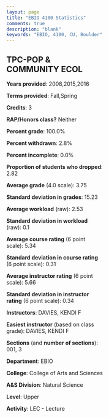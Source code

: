 ```yaml
---
layout: page
title: "EBIO 4100 Statistics"
comments: true
description: "blank"
keywords: "EBIO, 4100, CU, Boulder"
--- 
```

<head>
<script src="https://ajax.googleapis.com/ajax/libs/jquery/2.1.3/jquery.min.js"></script>
<script src="https://dl.dropboxusercontent.com/s/pc42nxpaw1ea4o9/highcharts.js?dl=0"></script>
<!-- <script src="../assets/js/highcharts.js"></script> -->
<style type="text/css">@font-face {
	font-family: "Bebas Neue";
	src: url(https://www.filehosting.org/file/details/544349/BebasNeue%20Regular.otf) format("opentype");
	}
	h1.Bebas { 
		font-family: "Bebas Neue", Verdana, Tahoma;
	}
</style>
</head>
<body>
	<div id="container" style="float: right; width: 45%; height: 88%; margin-left: 2.5%; margin-right: 2.5%;"></div>
	<script language="JavaScript">
		$(document).ready(function() {
		var chart = {type: 'column'};
		var title = {text: 'Grade Distribution'};
		var xAxis = {categories: ['A','B','C','D','F'],crosshair: true};
		var yAxis = {min: 0,title: {text: 'Percentage'}};
		var tooltip = {headerFormat: '<center><b><span style="font-size:20px">{point.key}</span></b></center>',
		               pointFormat: '<td style="padding:0"><b>{point.y:.1f}%</b></td>',
		               footerFormat: '</table>',shared: true,useHTML: true};
		var plotOptions = {column: {pointPadding: 0.0,borderWidth: 0}};  
		var credits = {enabled: false};var series= [{name: 'Percent',data: [86.96,7.25,4.35,1.45,0.0,]}];
		var json = {};
		json.chart = chart;
		json.title = title;
		json.tooltip = tooltip;
		json.xAxis = xAxis;
		json.yAxis = yAxis;  
		json.series = series;
		json.plotOptions = plotOptions;  
		json.credits = credits;
		$('#container').highcharts(json);
	});
	</script>
</body>
			   
## TPC-POP & COMMUNITY ECOL

**Years provided**: 2008,2015,2016

**Terms provided**: Fall,Spring

**Credits**: 3

**RAP/Honors class?** Neither

**Percent grade**: 100.0%

**Percent withdrawn**: 2.8%

**Percent incomplete**: 0.0%

**Proportion of students who dropped**: 2.82

**Average grade** (4.0 scale): 3.75

**Standard deviation in grades**: 15.23

**Average workload** (raw): 2.53

**Standard deviation in workload** (raw): 0.1

**Average course rating** (6 point scale): 5.34

**Standard deviation in course rating** (6 point scale): 0.31

**Average instructor rating** (6 point scale): 5.66

**Standard deviation in instructor rating** (6 point scale): 0.34

**Instructors**: DAVIES, KENDI F

**Easiest instructor** (based on class grade): DAVIES, KENDI F

**Sections** (and **number of sections**): 001, 3

**Department**: EBIO

**College**: College of Arts and Sciences

**A&S Division**: Natural Science

**Level**: Upper

**Activity**: LEC - Lecture
